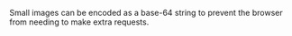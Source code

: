 Small images can be encoded as a base-64 string to prevent the browser from needing to make extra requests.